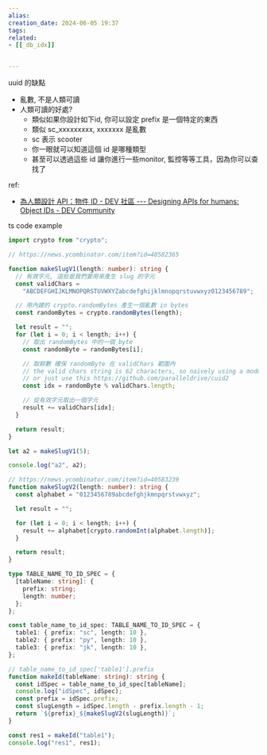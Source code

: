 ```yaml
---  
alias:  
creation_date: 2024-06-05 19:37  
tags: 
related:
- [[_db_idx]] 


---  
```


uuid 的缺點
- 亂數, 不是人類可讀
- 人類可讀的好處?
	- 類似如果你設計如下id, 你可以設定 prefix 是一個特定的東西
	- 類似 sc_xxxxxxxxx, xxxxxxx 是亂數
	- sc 表示 scooter
	- 你一眼就可以知道這個 id 是哪種類型
	- 甚至可以透過這些 id 讓你進行一些monitor, 監控等等工具，因為你可以查找了


ref:
- [為人類設計 API：物件 ID - DEV 社區 --- Designing APIs for humans: Object IDs - DEV Community](https://dev.to/stripe/designing-apis-for-humans-object-ids-3o5a)




ts code example
```ts fold
import crypto from "crypto";

// https://news.ycombinator.com/item?id=40582365

function makeSlugV1(length: number): string {
  // 有效字元, 這些是我們要用來產生 slug 的字元
  const validChars =
    "ABCDEFGHIJKLMNOPQRSTUVWXYZabcdefghijklmnopqrstuvwxyz0123456789";

  // 用內建的 crypto.randomBytes 產生一個亂數 in bytes
  const randomBytes = crypto.randomBytes(length);

  let result = "";
  for (let i = 0; i < length; i++) {
    // 取出 randomBytes 中的一個 byte
    const randomByte = randomBytes[i];

    // 取餘數 確保 randomByte 在 validChars 範圍內
    // the valid chars string is 62 characters, so naively using a modulo on a random byte will technically introduce a bias (since dividing 256 values by 62 leaves a remainder). I don't expect it to really matter here, but since you're putting in the effort of using crypto.randomBytes I figured you might appreciate the nitpick ;). see https://www.pcg-random.org/posts/bounded-rands.html
    // or just use this https://github.com/paralleldrive/cuid2
    const idx = randomByte % validChars.length;

    // 從有效字元取出一個字元
    result += validChars[idx];
  }

  return result;
}

let a2 = makeSlugV1(5);

console.log("a2", a2);

// https://news.ycombinator.com/item?id=40583239
function makeSlugV2(length: number): string {
  const alphabet = "0123456789abcdefghjkmnpqrstvwxyz";

  let result = "";

  for (let i = 0; i < length; i++) {
    result += alphabet[crypto.randomInt(alphabet.length)];
  }

  return result;
}

type TABLE_NAME_TO_ID_SPEC = {
  [tableName: string]: {
    prefix: string;
    length: number;
  };
};

const table_name_to_id_spec: TABLE_NAME_TO_ID_SPEC = {
  table1: { prefix: "sc", length: 10 },
  table2: { prefix: "py", length: 10 },
  table3: { prefix: "jk", length: 10 },
};

// table_name_to_id_spec['table1'].prefix
function makeId(tableName: string): string {
  const idSpec = table_name_to_id_spec[tableName];
  console.log("idSpec", idSpec);
  const prefix = idSpec.prefix;
  const slugLength = idSpec.length - prefix.length - 1;
  return `${prefix}_${makeSlugV2(slugLength)}`;
}

const res1 = makeId("table1");
console.log("res1", res1);

```
